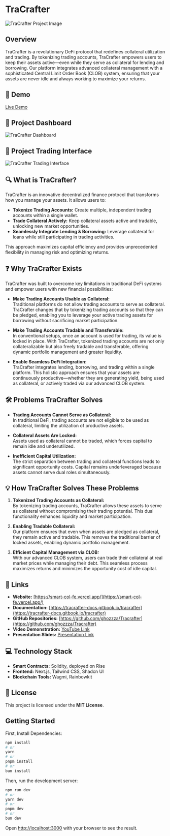 # TraCrafter

![TraCrafter Project Image](https://res.cloudinary.com/ddzibjaqg/image/upload/v1740748844/general_readme_ky76s6.png)

## Overview
TraCrafter is a revolutionary DeFi protocol that redefines collateral utilization and trading. By tokenizing trading accounts, TraCrafter empowers users to keep their assets active—even while they serve as collateral for lending and borrowing. Our platform integrates advanced collateral management with a sophisticated Central Limit Order Book (CLOB) system, ensuring that your assets are never idle and always working to maximize your returns.

## 🚀 Demo
[Live Demo](https://smart-col-fe.vercel.app/)

## 📸 Project Dashboard
![TraCrafter Dashboard](https://res.cloudinary.com/ddzibjaqg/image/upload/v1740749118/Screenshot_2025-02-28_202557_ma1eyd.png)
## 📸 Project Trading Interface
![TraCrafter Trading Interface](https://res.cloudinary.com/ddzibjaqg/image/upload/v1740749201/Screenshot_2025-02-28_202725_lxmg8a.png)

## 🔍 What is TraCrafter?
TraCrafter is an innovative decentralized finance protocol that transforms how you manage your assets. It allows users to:
- **Tokenize Trading Accounts:** Create multiple, independent trading accounts within a single wallet.
- **Trade Collateral Actively:** Keep collateral assets active and tradable, unlocking new market opportunities.
- **Seamlessly Integrate Lending & Borrowing:** Leverage collateral for loans while still participating in trading activities.
  
This approach maximizes capital efficiency and provides unprecedented flexibility in managing risk and optimizing returns.

## ❓ Why TraCrafter Exists
TraCrafter was built to overcome key limitations in traditional DeFi systems and empower users with new financial possibilities:

- **Make Trading Accounts Usable as Collateral:**  
  Traditional platforms do not allow trading accounts to serve as collateral. TraCrafter changes that by tokenizing trading accounts so that they can be pledged, enabling you to leverage your active trading assets for borrowing without sacrificing market participation.

- **Make Trading Accounts Tradable and Transferable:**  
  In conventional setups, once an account is used for trading, its value is locked in place. With TraCrafter, tokenized trading accounts are not only collateralizable but also freely tradable and transferable, offering dynamic portfolio management and greater liquidity.

- **Enable Seamless DeFi Integration:**  
  TraCrafter integrates lending, borrowing, and trading within a single platform. This holistic approach ensures that your assets are continuously productive—whether they are generating yield, being used as collateral, or actively traded via our advanced CLOB system.

## 🛠 Problems TraCrafter Solves
- **Trading Accounts Cannot Serve as Collateral:**  
  In traditional DeFi, trading accounts are not eligible to be used as collateral, limiting the utilization of productive assets.
  
- **Collateral Assets Are Locked:**  
  Assets used as collateral cannot be traded, which forces capital to remain idle and underutilized.
  
- **Inefficient Capital Utilization:**  
  The strict separation between trading and collateral functions leads to significant opportunity costs. Capital remains underleveraged because assets cannot serve dual roles simultaneously.

## 💡 How TraCrafter Solves These Problems
1. **Tokenized Trading Accounts as Collateral:**  
   By tokenizing trading accounts, TraCrafter allows these assets to serve as collateral without compromising their trading potential. This dual functionality enhances liquidity and market participation.

2. **Enabling Tradable Collateral:**  
   Our platform ensures that even when assets are pledged as collateral, they remain active and tradable. This removes the traditional barrier of locked assets, enabling dynamic portfolio management.

3. **Efficient Capital Management via CLOB:**  
   With our advanced CLOB system, users can trade their collateral at real market prices while managing their debt. This seamless process maximizes returns and minimizes the opportunity cost of idle capital.

## 🔗 Links
- **Website:** [https://smart-col-fe.vercel.app/](https://smart-col-fe.vercel.app/)
- **Documentation:** [https://tracrafter-docs.gitbook.io/tracrafter](https://tracrafter-docs.gitbook.io/tracrafter)
- **GitHub Repositories:** [https://github.com/ghozzza/Tracrafter](https://github.com/ghozzza/Tracrafter)
- **Video Demonstration:** [YouTube Link](https://youtu.be/eRDcvi2XQKQ?si=YlDI2jU2NtVKGUZc)
- **Presentation Slides:** [Presentation Link](https://www.canva.com/design/DAGgAnjr4u4/qvZ27lBgGbxf8PS5liC-iw/edit?utm_content=DAGgAnjr4u4&utm_campaign=designshare&utm_medium=link2&utm_source=sharebutton)

## 💻 Technology Stack
- **Smart Contracts:** Solidity, deployed on Rise 
- **Frontend:** Next.js, Tailwind CSS, Shadcn UI
- **Blockchain Tools:** Wagmi, Rainbowkit

## 📜 License
This project is licensed under the **MIT License**.

## Getting Started

First, Install Dependencies:

```bash
npm install
# or
yarn
# or
pnpm install
# or
bun install
```


Then, run the development server:

```bash
npm run dev
# or
yarn dev
# or
pnpm dev
# or
bun dev
```

Open [http://localhost:3000](http://localhost:3000) with your browser to see the result.
